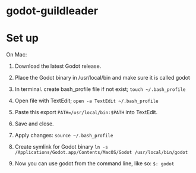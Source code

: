 # godot-guildleader

# Set up
On Mac:
1. Download the latest Godot release. 
2. Place the Godot binary in /usr/local/bin and make sure it is called godot 
3. In terminal. create bash_profile file if not exist;
```touch ~/.bash_profile```
4. Open file with TextEdit;
```open -a TextEdit ~/.bash_profile```

5. Paste this export ```PATH=/usr/local/bin:$PATH``` into TextEdit. 
6. Save and close.
7. Apply changes:
```source ~/.bash_profile```
8. Create symlink for Godot binary
```ln -s /Applications/Godot.app/Contents/MacOS/Godot /usr/local/bin/godot```
9. Now you can use godot from the command line, like so:
```$: godot```
